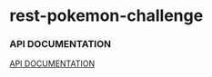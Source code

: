 # rest-pokemon-challenge


### API DOCUMENTATION

[API DOCUMENTATION](https://documenter.getpostman.com/view/14714590/UVXjKGBg)
